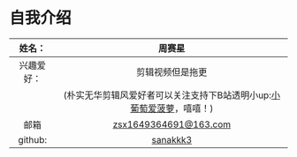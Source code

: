 自我介绍
===
|姓名：|周赛星|
|:--:|:--:|
|兴趣爱好：|剪辑视频但是拖更|
||(朴实无华剪辑风爱好者可以关注支持下B站透明小up:[小葡萄爱菠萝](https://space.bilibili.com/14935644)，嘻嘻！)|
|邮箱|zsx1649364691@163.com|
|github:|[sanakkk3](https://github.com/Sanakkk3)|

